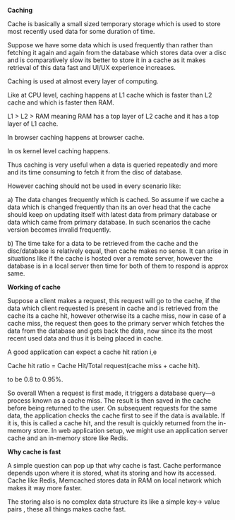 **Caching**

Cache is basically a small sized temporary storage which is used to store most recently used data for some duration of time.

Suppose we have some data which is used frequently than rather than fetching it again and again from the database which stores
data over a disc and is comparatively slow its better to store it in a cache as it makes retrieval of this data fast and UI/UX experience increases.

Caching is used at almost every layer of computing.

Like at CPU level, caching happens at L1 cache which is faster than L2 cache and which is faster then RAM.

L1 > L2 > RAM meaning RAM has a top layer of L2 cache and it has a top layer of L1 cache.

In browser caching happens at browser cache.

In os kernel level caching happens.


Thus caching is very useful when a data is queried repeatedly and more and its time consuming to fetch it from the disc of database.

However caching should not be used in every scenario like:

a) The data changes frequently which is cached. So assume if we cache a data which is changed frequently than its an over head that
the cache should keep on updating itself with latest data from primary database or data which came from primary database. In such
scenarios the cache version becomes invalid frequently.

b) The time take for a data to be retrieved from the cache and the disc/database is relatively equal, then cache makes no sense.
 It can arise in situations like if the cache is hosted over a remote server, however the database is in a local server then time
 for both of them to respond is approx same.


**Working of cache**

Suppose a client makes a request, this request will go to the cache, if the data which client requested is present in cache and
is retrieved from the cache its a cache hit, however otherwise its a cache miss, now in case of a cache miss, the request then goes
to the primary server which fetches the data from the database and gets back the data, now since its the most recent used data and
thus it is being placed in cache.

A good application can expect a cache hit ration i,e

Cache hit ratio = Cache Hit/Total request(cache miss + cache hit).

to be 0.8 to 0.95%.

So overall When a request is first made, it triggers a database query—a process known as a cache miss.
The result is then saved in the cache before being returned to the user. On subsequent requests for the same data, the application checks the cache first to see if the data is available.
If it is, this is called a cache hit, and the result is quickly returned from the in-memory store.
In web application setup, we might use an application server cache and an in-memory store like Redis.


**Why cache is fast**

A simple question can pop up that why cache is fast. Cache performance depends upon where it is stored, what its storing and how
its accessed. Cache like Redis, Memcached stores data in RAM on local network which makes it way more faster.

The storing also is no complex data structure its like a simple key-> value pairs , these all things makes cache fast. 
